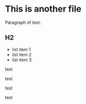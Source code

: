 # This is another file

Paragraph of text.

## H2

- list item 1
- list item 2
- list item 3

test


test


test

test
